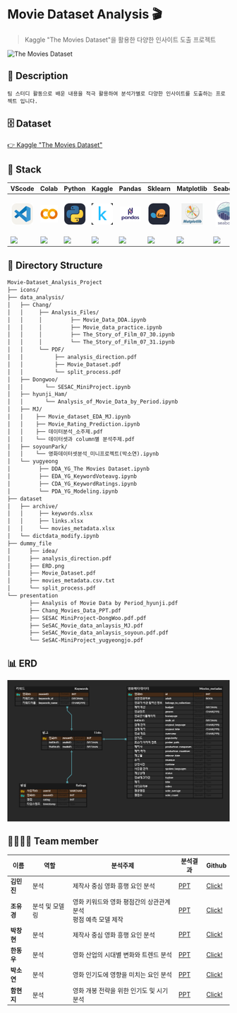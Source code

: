 
# Movie Dataset Analysis 🎬

> Kaggle "The Movies Dataset"을 활용한 다양한 인사이트 도출 프로젝트

![The Movies Dataset](https://storage.googleapis.com/kaggle-datasets-images/3405/5520/155700dd4800b6486f19dcab0e0b0cb8/dataset-cover.jpg)

## 📖 Description
```
팀 스터디 활동으로 배운 내용을 적극 활용하여 분석가별로 다양한 인사이트를 도출하는 프로젝트 입니다. 
```

## 🗄️ Dataset
[👉 Kaggle "The Movies Dataset"](https://www.kaggle.com/datasets/rounakbanik/the-movies-dataset?select=keywords.csv)

## 🔧 Stack

|<center>VScode</center>|<center>Colab</center>|<center>Python</center>|<center>Kaggle</center>|<center>Pandas</center>|<center>Sklearn</center>|<center>Matplotlib</center>|<center>Seaborn</center>|
|--|--|--|--|--|--|--|--|
|<p align="center"><img alt="vscode" src="./icons/VSCode-Light.svg" width="48"></p>|<p align="center"><img alt="vscode" src="./icons/Google_Colaboratory_SVG_Logo.svg" width="48"></p>|<p align="center"><img alt="html" src="./icons/Python-Dark.svg" width="48"></p>|<p align="center"><img alt="vscode" src="./icons/kaggle.png" width="48"></p>|<p align="center"><img alt="html" src="./icons/Pandas.png" width="48"></p>|<p align="center"><img alt="html" src="./icons/ScikitLearn-Dark.svg" width="48"></p>|<p align="center"><img alt="html" src="./icons/matplotlib.png" width="48"></p>|<p align="center"><img alt="html" src="./icons/Seaborn.jpg" width="48"></p>|
|<img src="https://img.shields.io/badge/visual studio code-007ACC?style=for-the-badge&logo=visualstudiocode&logoColor=white">|<img src="https://img.shields.io/badge/google colab-F9AB00?style=for-the-badge&logo=googlecolab&logoColor=white">|<img src="https://img.shields.io/badge/Python-3776AB?style=for-the-badge&logo=python&logoColor=white">|<img src="https://img.shields.io/badge/Kaggle-035a7d?style=for-the-badge&logo=kaggle&logoColor=white">|<img src="https://img.shields.io/badge/pandas-%23150458.svg?style=for-the-badge&logo=pandas&logoColor=white">|<img src="https://img.shields.io/badge/scikit--learn-%23F7931E.svg?style=for-the-badge&logo=scikit-learn&logoColor=white">|<img src="https://img.shields.io/badge/Matplotlib-%23ffffff.svg?style=for-the-badge&logo=Matplotlib&logoColor=black">|<img src="https://img.shields.io/badge/Seaborn-%237fb3d5.svg?style=for-the-badge&logo=Seaborn&logoColor=black">|

## 📂 Directory Structure

```markdown
Movie-Dataset_Analysis_Project
├── icons/
├── data_analysis/
│   ├── Chang/
│   │     ├── Analysis_Files/
│   │     │         ├── Movie_Data_DDA.ipynb
│   │     │         ├── Movie_data_practice.ipynb
│   │     │         ├── The_Story_of_Film_07_30.ipynb
│   │     │         └── The_Story_of_Film_07_31.ipynb
│   │     └── PDF/
│   │          ├── analysis_direction.pdf
│   │          ├── Movie_Dataset.pdf
│   │          └── split_process.pdf
│   ├── Dongwoo/
│   │       └── SESAC_MiniProject.ipynb
│   ├── hyunji_Ham/
│   │       └── Analysis_of_Movie_Data_by_Period.ipynb
│   ├── MJ/
│   │    ├── Movie_dataset_EDA_MJ.ipynb
│   │    ├── Movie_Rating_Prediction.ipynb
│   │    ├── 데이터분석_소주제.pdf
│   │    └── 데이터셋과 column별 분석주제.pdf
│   ├── soyounPark/
│   │    └── 영화데이터셋분석_미니프로젝트(박소연).ipynb
│   └── yugyeong
│         ├── DDA_YG_The Movies Dataset.ipynb
│         ├── EDA_YG_KeywordVoteavg.ipynb
│         ├── CDA_YG_KeywordRatings.ipynb
│         └── PDA_YG_Modeling.ipynb
├── dataset
│   ├── archive/
│   │     ├── keywords.xlsx
│   │     ├── links.xlsx
│   │     └── movies_metadata.xlsx
│   └── dictdata_modify.ipynb
├── dummy_file
│      ├── idea/
│      ├── analysis_direction.pdf
│      ├── ERD.png
│      ├── Movie_Dataset.pdf
│      ├── movies_metadata.csv.txt
│      └── split_process.pdf
└── presentation
       ├── Analysis of Movie Data by Period_hyunji.pdf
       ├── Chang_Movies_Data_PPT.pdf
       ├── SESAC MiniProject-DongWoo.pdf.pdf
       ├── SeSAC_Movie_data_anlaysis_MJ.pdf
       ├── SeSAC_Movie_data_anlaysis_soyoun.pdf.pdf
       └── SeSAC-MiniProject_yugyeongjo.pdf
```

## 📊 ERD
![ERD](./dummy_file/ERD.png)

## 👨‍👩‍👧‍👦 Team member
|이름|역할|분석주제|분석결과|Github|
|--|--|--|--|--|
|**김민진**|분석|제작사 중심 영화 흥행 요인 분석|[PPT](./presentation/SeSAC_Movie_data_anlaysis_MJ.pdf)|[Click!](https://github.com/mjxxkxx)|
|**조유경**|분석 및 모델링|영화 키워드와 영화 평점간의 상관관계 분석 <br> 평점 예측 모델 제작|[PPT](./presentation/SeSAC-MiniProject_yugyeongjo.pdf)|[Click!](https://github.com/YugyeongJo)|
|**박창현**|분석|제작사 중심 영화 흥행 요인 분석|[PPT](./presentation/Chang_Movies_Data_PPT.pdf)|[Click!](https://github.com/Chang-Hyeon-Park)|
|**한동우**|분석|영화 산업의 시대별 변화와 트렌드 분석|[PPT](./presentation/SESAC%20MiniProject-DongWoo.pdf.pdf)|[Click!](https://github.com/DongwooHan-GitHub)|
|**박소연**|분석|영화 인기도에 영향을 미치는 요인 분석|[PPT](./presentation/SeSAC_Movie_data_anlaysis_soyoun.pdf.pdf)|[Click!](https://github.com/amnyday)|
|**함현지**|분석|영화 개봉 전략을 위한 인기도 및 시기 분석|[PPT](./presentation/Analysis%20of%20Movie%20Data%20by%20Period_hyunji.pdf)|[Click!](https://github.com/rmfpafls)|
